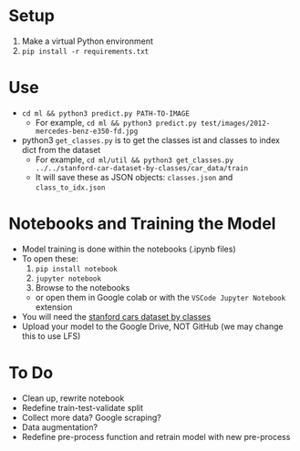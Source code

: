 # Setup
1. Make a virtual Python environment
2. `pip install -r requirements.txt`

# Use
- `cd ml && python3 predict.py PATH-TO-IMAGE`
  - For example, `cd ml && python3 predict.py test/images/2012-mercedes-benz-e350-fd.jpg`
- python3 `get_classes.py` is to get the classes ist and classes to index dict from the dataset
  - For example, `cd ml/util && python3 get_classes.py ../../stanford-car-dataset-by-classes/car_data/train`
  - It will save these as JSON objects: `classes.json` and `class_to_idx.json`

# Notebooks and Training the Model
- Model training is done within the notebooks (.ipynb files)
- To open these:
  1. `pip install notebook`
  2. `jupyter notebook`
  3. Browse to the notebooks
  - or open them in Google colab or with the `VSCode Jupyter Notebook` extension
- You will need the [stanford cars dataset by classes](https://www.kaggle.com/jutrera/stanford-car-dataset-by-classes-folder)
- Upload your model to the Google Drive, NOT GitHub (we may change this to use LFS)

# To Do
- Clean up, rewrite notebook
- Redefine train-test-validate split
- Collect more data? Google scraping?
- Data augmentation?
- Redefine pre-process function and retrain model with new pre-process
